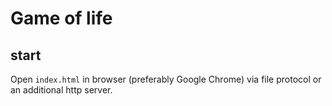 # Game of life

## start

Open `index.html` in browser (preferably Google Chrome) via file protocol or an additional http server.
